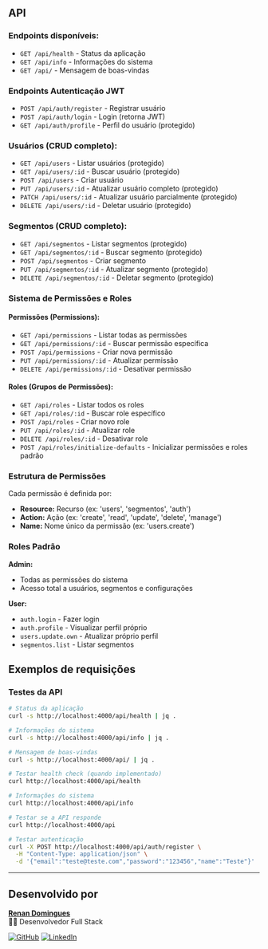## API

### Endpoints disponíveis:

- `GET /api/health` - Status da aplicação
- `GET /api/info` - Informações do sistema
- `GET /api/` - Mensagem de boas-vindas

### Endpoints Autenticação JWT

- `POST /api/auth/register` - Registrar usuário
- `POST /api/auth/login` - Login (retorna JWT)
- `GET /api/auth/profile` - Perfil do usuário (protegido)

### Usuários (CRUD completo):

- `GET /api/users` - Listar usuários (protegido)
- `GET /api/users/:id` - Buscar usuário (protegido)
- `POST /api/users` - Criar usuário
- `PUT /api/users/:id` - Atualizar usuário completo (protegido)
- `PATCH /api/users/:id` - Atualizar usuário parcialmente (protegido)
- `DELETE /api/users/:id` - Deletar usuário (protegido)

### Segmentos (CRUD completo):

- `GET /api/segmentos` - Listar segmentos (protegido)
- `GET /api/segmentos/:id` - Buscar segmento (protegido)
- `POST /api/segmentos` - Criar segmento
- `PUT /api/segmentos/:id` - Atualizar segmento (protegido)
- `DELETE /api/segmentos/:id` - Deletar segmento (protegido)

### Sistema de Permissões e Roles

#### Permissões (Permissions):

- `GET /api/permissions` - Listar todas as permissões
- `GET /api/permissions/:id` - Buscar permissão específica
- `POST /api/permissions` - Criar nova permissão
- `PUT /api/permissions/:id` - Atualizar permissão
- `DELETE /api/permissions/:id` - Desativar permissão

#### Roles (Grupos de Permissões):

- `GET /api/roles` - Listar todos os roles
- `GET /api/roles/:id` - Buscar role específico
- `POST /api/roles` - Criar novo role
- `PUT /api/roles/:id` - Atualizar role
- `DELETE /api/roles/:id` - Desativar role
- `POST /api/roles/initialize-defaults` - Inicializar permissões e roles padrão

### Estrutura de Permissões

Cada permissão é definida por:

- **Resource:** Recurso (ex: 'users', 'segmentos', 'auth')
- **Action:** Ação (ex: 'create', 'read', 'update', 'delete', 'manage')
- **Name:** Nome único da permissão (ex: 'users.create')

### Roles Padrão

**Admin:**

- Todas as permissões do sistema
- Acesso total a usuários, segmentos e configurações

**User:**

- `auth.login` - Fazer login
- `auth.profile` - Visualizar perfil próprio
- `users.update.own` - Atualizar próprio perfil
- `segmentos.list` - Listar segmentos

## Exemplos de requisições

### Testes da API

```bash
# Status da aplicação
curl -s http://localhost:4000/api/health | jq .

# Informações do sistema
curl -s http://localhost:4000/api/info | jq .

# Mensagem de boas-vindas
curl -s http://localhost:4000/api/ | jq .

# Testar health check (quando implementado)
curl http://localhost:4000/api/health

# Informações do sistema
curl http://localhost:4000/api/info

# Testar se a API responde
curl http://localhost:4000/api

# Testar autenticação
curl -X POST http://localhost:4000/api/auth/register \
  -H "Content-Type: application/json" \
  -d '{"email":"teste@teste.com","password":"123456","name":"Teste"}'
```

---

## Desenvolvido por

[**Renan Domingues**](https://www.linkedin.com/in/renan-domingues-4808b2172/)  
👨‍💻 Desenvolvedor Full Stack

[![GitHub](https://img.shields.io/badge/-Renan%20Domingues-181717?style=flat-square&logo=github&logoColor=white&link=https://github.com/dominguesrenan)](https://github.com/dominguesrenan)
[![LinkedIn](https://img.shields.io/badge/-Renan%20Domingues-blue?style=flat-square&logo=Linkedin&logoColor=white&link=https://www.linkedin.com/in/renan-domingues-4808b2172/)](https://www.linkedin.com/in/renan-domingues-4808b2172/)
